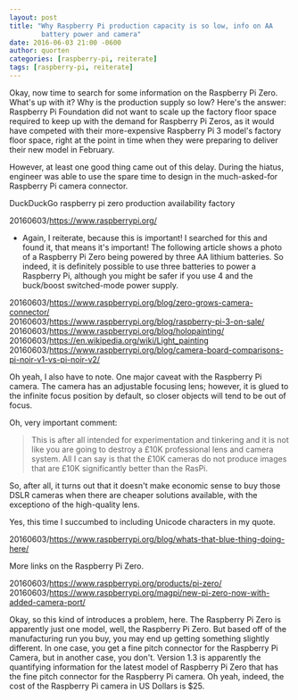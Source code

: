 ```yaml
---
layout: post
title: "Why Raspberry Pi production capacity is so low, info on AA
        battery power and camera"
date: 2016-06-03 21:00 -0600
author: quorten
categories: [raspberry-pi, reiterate]
tags: [raspberry-pi, reiterate]
---
```


Okay, now time to search for some information on the Raspberry Pi
Zero.  What's up with it?  Why is the production supply so low?
Here's the answer: Raspberry Pi Foundation did not want to scale up
the factory floor space required to keep up with the demand for
Raspberry Pi Zeros, as it would have competed with their
more-expensive Raspberry Pi 3 model's factory floor space, right at
the point in time when they were preparing to deliver their new model
in February.

However, at least one good thing came out of this delay.  During the
hiatus, engineer was able to use the spare time to design in the
much-asked-for Raspberry Pi camera connector.

DuckDuckGo raspberry pi zero production availability factory

20160603/https://www.raspberrypi.org/

* Again, I reiterate, because this is important!  I searched for this
  and found it, that means it's important!  The following article
  shows a photo of a Raspberry Pi Zero being powered by three AA
  lithium batteries.  So indeed, it is definitely possible to use
  three batteries to power a Raspberry Pi, although you might be safer
  if you use 4 and the buck/boost switched-mode power supply.

<!-- more -->

20160603/https://www.raspberrypi.org/blog/zero-grows-camera-connector/  
20160603/https://www.raspberrypi.org/blog/raspberry-pi-3-on-sale/  
20160603/https://www.raspberrypi.org/blog/holopainting/  
20160603/https://en.wikipedia.org/wiki/Light_painting  
20160603/https://www.raspberrypi.org/blog/camera-board-comparisons-pi-noir-v1-vs-pi-noir-v2/

Oh yeah, I also have to note.  One major caveat with the Raspberry Pi
camera.  The camera has an adjustable focusing lens; however, it is
glued to the infinite focus position by default, so closer objects
will tend to be out of focus.

Oh, very important comment:

> This is after all intended for experimentation and tinkering and it
> is not like you are going to destroy a £10K professional lens and
> camera system. All I can say is that the £10K cameras do not produce
> images that are £10K significantly better than the RasPi.

So, after all, it turns out that it doesn't make economic sense to buy
those DSLR cameras when there are cheaper solutions available, with
the exceptiono of the high-quality lens.

Yes, this time I succumbed to including Unicode characters in my
quote.

20160603/https://www.raspberrypi.org/blog/whats-that-blue-thing-doing-here/

More links on the Raspberry Pi Zero.

20160603/https://www.raspberrypi.org/products/pi-zero/  
20160603/https://www.raspberrypi.org/magpi/new-pi-zero-now-with-added-camera-port/

Okay, so this kind of introduces a problem, here.  The Raspberry Pi
Zero is apparently just one model, well, the Raspberry Pi Zero.  But
based off of the manufacturing run you buy, you may end up getting
something slightly different.  In one case, you get a fine pitch
connector for the Raspberry Pi Camera, but in another case, you don't.
Version 1.3 is apparently the quantifying information for the latest
model of Raspberry Pi Zero that has the fine pitch connector for the
Raspberry Pi camera.  Oh yeah, indeed, the cost of the Raspberry Pi
camera in US Dollars is $25.

